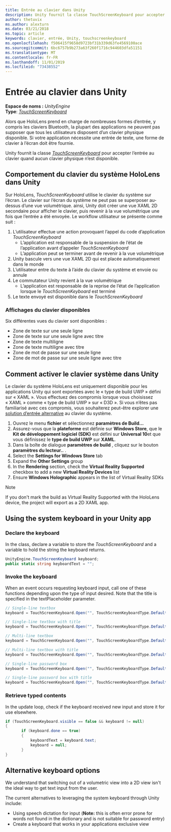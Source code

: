 ```yaml
---
title: Entrée au clavier dans Unity
description: Unity fournit la classe TouchScreenKeyboard pour accepter l’entrée au clavier quand aucun clavier physique n’est disponible.
author: thetuvix
ms.author: alexturn
ms.date: 03/21/2018
ms.topic: article
keywords: clavier, entrée, Unity, touchscreenkeyboard
ms.openlocfilehash: f506415f9658d9723bf31b339d63fe4569100ace
ms.sourcegitcommit: 6bc6757b9b273a63f260f1716c944603dfa51151
ms.translationtype: MT
ms.contentlocale: fr-FR
ms.lasthandoff: 11/01/2019
ms.locfileid: "73438552"
---
```

# <a name="keyboard-input-in-unity"></a>Entrée au clavier dans Unity

**Espace de noms :** *UnityEngine*<br>
 **Type**:  *[TouchScreenKeyboard](https://docs.unity3d.com/ScriptReference/TouchScreenKeyboard.html)*

Alors que HoloLens prend en charge de nombreuses formes d’entrée, y compris les claviers Bluetooth, la plupart des applications ne peuvent pas supposer que tous les utilisateurs disposent d’un clavier physique disponible. Si votre application nécessite une entrée de texte, une forme de clavier à l’écran doit être fournie.

Unity fournit la classe *[TouchScreenKeyboard](https://docs.unity3d.com/ScriptReference/TouchScreenKeyboard.html)* pour accepter l’entrée au clavier quand aucun clavier physique n’est disponible.

## <a name="hololens-system-keyboard-behavior-in-unity"></a>Comportement du clavier du système HoloLens dans Unity

Sur HoloLens, *TouchScreenKeyboard* utilise le clavier du système sur l’écran. Le clavier sur l’écran du système ne peut pas se superposer au-dessus d’une vue volumétrique. ainsi, Unity doit créer une vue XAML 2D secondaire pour afficher le clavier, puis revenir à la vue volumétrique une fois que l’entrée a été envoyée. Le workflow utilisateur se présente comme suit :
1. L’utilisateur effectue une action provoquant l’appel du code d’application *TouchScreenKeyboard*
    * L’application est responsable de la suspension de l’état de l’application avant d’appeler *TouchScreenKeyboard*
    * L’application peut se terminer avant de revenir à la vue volumétrique
2. Unity bascule vers une vue XAML 2D qui est placée automatiquement dans le monde
3. L’utilisateur entre du texte à l’aide du clavier du système et envoie ou annule
4. Le commutateur Unity revient à la vue volumétrique
    * L’application est responsable de la reprise de l’état de l’application lorsque le *TouchScreenKeyboard* est terminé
5. Le texte envoyé est disponible dans le *TouchScreenKeyboard*

### <a name="available-keyboard-views"></a>Affichages du clavier disponibles

Six différentes vues du clavier sont disponibles :
* Zone de texte sur une seule ligne
* Zone de texte sur une seule ligne avec titre
* Zone de texte multiligne
* Zone de texte multiligne avec titre
* Zone de mot de passe sur une seule ligne
* Zone de mot de passe sur une seule ligne avec titre

## <a name="how-to-enable-the-system-keyboard-in-unity"></a>Comment activer le clavier système dans Unity

Le clavier du système HoloLens est uniquement disponible pour les applications Unity qui sont exportées avec le « type de build UWP » défini sur « XAML ». Vous effectuez des compromis lorsque vous choisissez « XAML » comme « type de build UWP » sur « D3D ». Si vous n’êtes pas familiarisé avec ces compromis, vous souhaiterez peut-être explorer une [solution d’entrée alternative](#alternative-keyboard-options) au clavier du système.
1. Ouvrez le menu **fichier** et sélectionnez **paramètres de Build...**
2. Assurez-vous que la **plateforme** est définie sur **Windows Store**, que le **Kit de développement logiciel (SDK)** est défini sur **Universal 10**et que vous définissez le **type de build UWP** sur **XAML**.
3. Dans la boîte de dialogue **paramètres de build** , cliquez sur le bouton **paramètres du lecteur..** .
4. Select the **Settings for Windows Store** tab
5. Expand the **Other Settings** group
6. In the **Rendering** section, check the **Virtual Reality Supported** checkbox to add a new **Virtual Reality Devices** list
7. Ensure **Windows Holographic** appears in the list of Virtual Reality SDKs

>[!NOTE]
>If you don't mark the build as Virtual Reality Supported with the HoloLens device, the project will export as a 2D XAML app.

## <a name="using-the-system-keyboard-in-your-unity-app"></a>Using the system keyboard in your Unity app

### <a name="declare-the-keyboard"></a>Declare the keyboard

In the class, declare a variable to store the *TouchScreenKeyboard* and a variable to hold the string the keyboard returns.

```cs
UnityEngine.TouchScreenKeyboard keyboard;
public static string keyboardText = "";
```

### <a name="invoke-the-keyboard"></a>Invoke the keyboard

When an event occurs requesting keyboard input, call one of these functions depending upon the type of input desired. Note that the title is specified in the textPlaceholder parameter.

```cs
// Single-line textbox
keyboard = TouchScreenKeyboard.Open("", TouchScreenKeyboardType.Default, false, false, false, false);

// Single-line textbox with title
keyboard = TouchScreenKeyboard.Open("", TouchScreenKeyboardType.Default, false, false, false, false, "Single-line title");

// Multi-line textbox
keyboard = TouchScreenKeyboard.Open("", TouchScreenKeyboardType.Default, false, true, false, false);

// Multi-line textbox with title
keyboard = TouchScreenKeyboard.Open("", TouchScreenKeyboardType.Default, false, true, false, false, "Multi-line Title");

// Single-line password box
keyboard = TouchScreenKeyboard.Open("", TouchScreenKeyboardType.Default, false, false, true, false);

// Single-line password box with title
keyboard = TouchScreenKeyboard.Open("", TouchScreenKeyboardType.Default, false, false, true, false, "Secure Single-line Title");
```

### <a name="retrieve-typed-contents"></a>Retrieve typed contents

In the update loop, check if the keyboard received new input and store it for use elsewhere.

```cs
if (TouchScreenKeyboard.visible == false && keyboard != null)
{
       if (keyboard.done == true)
       {
           keyboardText = keyboard.text;
           keyboard = null;
       }
}
```

## <a name="alternative-keyboard-options"></a>Alternative keyboard options

We understand that switching out of a volumetric view into a 2D view isn't the ideal way to get text input from the user.

The current alternatives to leveraging the system keyboard through Unity include:
* Using speech dictation for input (<b>Note:</b> this is often error prone for words not found in the dictionary and is not suitable for password entry)
* Create a keyboard that works in your applications exclusive view
